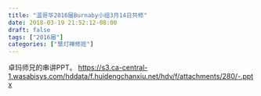 ```yaml
---
title: "温哥华2016届Burnaby小组3月14日共修"
date: 2018-03-19 21:52:12-08:00
draft: false
tags: ["2016届"]
categories: ["慧灯禅修班"]
---
```

卓玛师兄的串讲PPT。 https://s3.ca-central-1.wasabisys.com/hddata/f.huidengchanxiu.net/hdv/f/attachments/280/-.pptx
